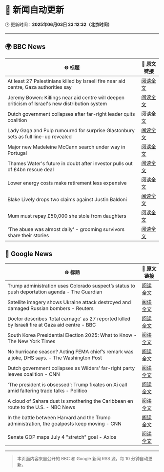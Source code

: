 # 🧠 新闻自动更新

🕒 更新时间：**2025年06月03日 23:12:32（北京时间）**

---

## 🌍 BBC News

| 🌐 标题 | 🔗 原文链接 |
|--------|-------------|
| At least 27 Palestinians killed by Israeli fire near aid centre, Gaza authorities say | [阅读全文](https://www.bbc.com/news/articles/c2lkwz0y5n0o) |
| Jeremy Bowen: Killings near aid centre will deepen criticism of Israel's new distribution system | [阅读全文](https://www.bbc.com/news/articles/c8jgk1w320lo) |
| Dutch government collapses after far-right leader quits coalition | [阅读全文](https://www.bbc.com/news/articles/c0r1x5yyd5wo) |
| Lady Gaga and Pulp rumoured for surprise Glastonbury sets as full line-up revealed | [阅读全文](https://www.bbc.com/news/articles/cx2jd8e6918o) |
| Major new Madeleine McCann search under way in Portugal | [阅读全文](https://www.bbc.com/news/articles/cy4k1vg34wlo) |
| Thames Water's future in doubt after investor pulls out of £4bn rescue deal | [阅读全文](https://www.bbc.com/news/articles/c93leknykvyo) |
| Lower energy costs make retirement less expensive | [阅读全文](https://www.bbc.com/news/articles/cj42022gqzwo) |
| Blake Lively drops two claims against Justin Baldoni | [阅读全文](https://www.bbc.com/news/articles/c62v5g81857o) |
| Mum must repay £50,000 she stole from daughters | [阅读全文](https://www.bbc.com/news/articles/c780r74m9m2o) |
| 'The abuse was almost daily' - grooming survivors share their stories | [阅读全文](https://www.bbc.com/news/articles/c62n72mj113o) |

## 📰 Google News

| 🌐 标题 | 🔗 原文链接 |
|--------|-------------|
| Trump administration uses Colorado suspect’s status to push deportation agenda - The Guardian | [阅读全文](https://news.google.com/rss/articles/CBMipAFBVV95cUxOZXlONEZLZklCR3kybmh1QU9fR3FDMl9PY2VOZmdpN1FDV2xXbk1fd0ZlTDg0WHJFRkZRYXNMZGtmUDhjZTF5NV8xNUZSQzdGR1lrMm1rekp6ZHEwcDIzelkzRjJVVU1ObW1JaU01TzR3QmZYNkttdFROZjZpdDN0cFdWdUR6SVpELWJHdm5QWGNFcThMOVpXZXN5SEZ0U2N2Y3lZcg?oc=5) |
| Satellite imagery shows Ukraine attack destroyed and damaged Russian bombers - Reuters | [阅读全文](https://news.google.com/rss/articles/CBMi0AFBVV95cUxOREZENXJVYW9UTlJmcDhmYnlZOXZieTJialJfdDZUdDZrZWNJM0xJaENzN2s5LVFWNXhPSlZCcVJ2aE4tZ3RxZ0RIcHNuSkYyUFNOcUF3Q3owTGtCRU1BQ1FPR3VnLVQycVgyS0RYdmRBZ2c1V1VtUjZFbHdhMU9pblNzMS1sOWdRN1U0ZFo5dUlaNExrSjBiYTlCemhMd2ZpajIzNU1tYWIxUHZyNUJWczNxdXZ4V2d3RVA3Q1U3S21kOHdZdjYwOFdVaUh6QU12?oc=5) |
| Doctor describes 'total carnage' as 27 reported killed by Israeli fire at Gaza aid centre - BBC | [阅读全文](https://news.google.com/rss/articles/CBMiVEFVX3lxTE5Nc0NDRlJiMnV3YmFpT0FkNWF6dGlJOERGVjNYRHViWE5GQjMxblZMbHVOd2tldDlUYUZzaE11M3hxQ0pULWZFdjdNTGFvaHA5anpyeQ?oc=5) |
| South Korea Presidential Election 2025: What to Know - The New York Times | [阅读全文](https://news.google.com/rss/articles/CBMijAFBVV95cUxOdGk5Qi03dnFwUkQ5OURzX2NFSU95dnMtYWV1eFFvSEhNR3NhTm1CTXJSZU0wVWMxSGNOUWVOMjZORENITDJGVGhLbUNrVngxQjhpM0JDM1B1emQ1Q0FJRkxMNEZXSUFYN3hTLU5SbFlQamtXcXlLZEhTU3FhTFNuZHFsTG8xMk12T3NWZQ?oc=5) |
| No hurricane season? Acting FEMA chief’s remark was a joke, DHS says. - The Washington Post | [阅读全文](https://news.google.com/rss/articles/CBMiiwFBVV95cUxPeGRmckxTczZ1RVZZTEo0TlNodzNJXy1FaFR1bUdPeS1VeHdaeGthWU4xUkVPTFdPQk9MVExOck82Z25nRThQSHV6LXJJNGFEZEIzYkhwRkd3NjVRRUplbHc2LUNOeWFTY3JxWG1KMm1oNDFhWUt4X0JkS2RKVG1yc3pabDhaMEU0alJ3?oc=5) |
| Dutch government collapses as Wilders’ far-right party leaves coalition - CNN | [阅读全文](https://news.google.com/rss/articles/CBMikgFBVV95cUxQVFEzOXJHSkhCSXVjVnhabHdpRk1yYmN6V1F4b2M0dm9fMGlWNXhCbW85TDFqaF95RnJFTUZST2huZTdiVXdYVkFzNGN1cW53RFZlR0lPRGdwRnJIWkEtNVJ3bFQ2R3g0MEJjeFB0blBiVGoxX005T1FEbUhqVzNuRUJsUXhHM3VMa0lyMlgxXzNGZ9IBlwFBVV95cUxNRS1TNlNaWjhfdFpGTjBDVUduWUdCRUkxd0VyOW5SMDRiTTQ2ZWx1RjVKemRRakx2c3lGUm5jVjVwS3JHQTI1d184WFo0YmpQdjB6aG1GMG56NWE2NTBBV2M1S2g5bUFKRk55dUZSOVZLSTFFbm84ekJMeFgzNmFZUzJYYkFoRWh0OXB1dnI4dFRiaDRvQ0xn?oc=5) |
| ‘The president is obsessed’: Trump fixates on Xi call amid faltering trade talks - Politico | [阅读全文](https://news.google.com/rss/articles/CBMigAFBVV95cUxOZzBQSWlfWU9GSDdjNDVQak4yWUpYTU1PZUIyYnJnVGxZV3RXZlZfYkpfY2pFTVN6MVJXYXdXXzlzeDIwYXFJWDNBNkJES0dvSm9fcWcxMHZQNEF6anI1R1RMb2lfMDRwNFpLVjh0QWtpUjRPRkwxbVVuNlF1MDc5Sg?oc=5) |
| A cloud of Sahara dust is smothering the Caribbean en route to the U.S. - NBC News | [阅读全文](https://news.google.com/rss/articles/CBMiqAFBVV95cUxOSXBrYVlyaEU2LWh1UDJ2c21JSnQzci16ejNZVVZ3MzdkdUYtNTJfbjBPTmlFajA3Y1ZhTlFPbTZ2c3ZtWEZjSmlSSUhxYmNzdXZiZ0VRU3dhZnRBYTBEc041NldpTWViWlBSYlVDbmNlWGw4WUtlWkVEeTJPMzViOG1yVFNybmVnbTlPLVMzUE4xSmFObnYyM3ZBeDZ5RVg2ckJ3M3otQUvSAVZBVV95cUxOWURvUkNtaU1JVWtCUlUyVVRacEpIRzdWQVNpS21DRll0bmNsandjdGdGYml6NDVUcWtXLVlIemVYUkVYRmRfa2RkLUwyQlRZN2JFQk8xZw?oc=5) |
| In the battle between Harvard and the Trump administration, the goalposts keep moving - CNN | [阅读全文](https://news.google.com/rss/articles/CBMieEFVX3lxTE95ODN1dkVBY05kYjdjN1E3UWl0WHAxemFRTDdLdG1VY3pZY2ppNG4ydTdqR0k4R1B4WlhPTDJnNEZlWnJVWEpuLTczNUdSekFDd05OU0lraGRib0Zpc2lmcEFaWU5SakVWNW02OWYwcU53Z3JCYmRBQtIBfkFVX3lxTE1yeVFnWGpXUUtzM05DQXFEbjFXWmNHZjNBWW5IZDduZlRlRkQxRTdQZGlMYXl6ajcyWVdEcEpkLWhtMVFIWUJ3WGF3V2Y2cjZ6S21vb2Zhd2Z6THpqVUNwb3d0VEtSTVR5Q0ppbTFNMzNxeDVQcDR0WUJaWkZqQQ?oc=5) |
| Senate GOP maps July 4 "stretch" goal - Axios | [阅读全文](https://news.google.com/rss/articles/CBMid0FVX3lxTE1RWVVtRFFHOXN1dXhaNG5iVXRyb3FOMVZVdVo4ZjNuVWE1cm9pcjc3b0V2UlNOcmx5SDcxS1NUWHFlb0NhWmd3cnFWaTJxTXBwTDhvUkV0MXE5d0c0WDBIQkwyTmZjekhHUEJJVmN6aktucWhYaDdr?oc=5) |

---
> 本页面内容来自公开的 BBC 和 Google 新闻 RSS 源，每 10 分钟自动更新。